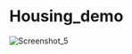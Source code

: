 # Housing_demo
![Screenshot_5](https://user-images.githubusercontent.com/64785734/214934160-528f5693-add4-4d02-bc60-58f8f0fa47fc.png)
